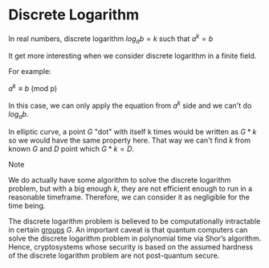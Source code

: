 # Discrete Logarithm

In real numbers, discrete logarithm $log_ab = k$ such that $a^k = b$

It get more interesting when we consider discrete logarithm in a finite field.

For example:

$a^k \equiv b$ (mod p)

In this case, we can only apply the equation from $a^k$ side and we can't do $log_ab$.

In elliptic curve, a point $G$ "dot" with itself k times would be written as $G * k$ so we would have the same property here. That way
we can't find $k$ from known $G$ and $D$ point which $G * k = D$.

> [!NOTE] 
> We do actually have some algorithm to solve the discrete logarithm problem, but with a big enough $k$, they are not efficient
> enough to run in a reasonable timeframe. Therefore, we can consider it as negligible for the time being.

The discrete logarithm problem is believed to be computationally intractable in certain [groups](group.md) $G$. An important caveat is
that quantum computers can solve the discrete logarithm problem in polynomial time via Shor’s algorithm. Hence, cryptosystems whose
security is based on the assumed hardness of the discrete logarithm problem are not post-quantum secure.
